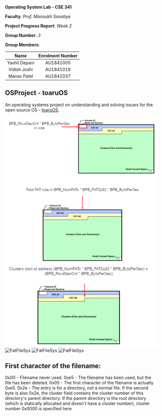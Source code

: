 
**Operating System Lab - CSE 341**

**Faculty**: *Prof. Mansukh Savaliya*

**Project Progress Report**: *Week 2*

**Group Number**: *3*

**Group Members**:

|     Name      | Enrolment Number |
| :-----------: | :--------------: |
| Yashil Depani |    AU1841005     |
| Vidish Joshi  |    AU1841019     |
|  Manav Patel  |    AU1841037     |



## OSProject - toaruOS

An operating systems project on understanding and solving issues for the open source OS - [toaruOS](https://github.com/klange/toaruos).

![FatFileSys](https://github.com/VidishJoshi/OSProject-toaruOS/blob/master/Report/img4/1.PNG)
![FatFileSys](https://github.com/VidishJoshi/OSProject-toaruOS/blob/master/Report/img4/2.PNG)
![FatFileSys](https://github.com/VidishJoshi/OSProject-toaruOS/blob/master/Report/img4/3.PNG)
![FatFileSys](https://github.com/VidishJoshi/OSProject-toaruOS/blob/master/Report/img4/code1.PNG)
![FatFileSys](https://github.com/VidishJoshi/OSProject-toaruOS/blob/master/Report/img4/code2.PNG)
![FatFileSys](https://github.com/VidishJoshi/OSProject-toaruOS/blob/master/Report/img4/code3.PNG)


## First character of the filename:

0x00 - Filename never used.
0xe5 - The filename has been used, but the file has been deleted.
0x05 - The first character of the filename is actually 0xe5.
0x2e - The entry is for a directory, not a normal file. If the second byte is
also 0x2e, the cluster field contains the cluster number of this directory's
parent directory. If the parent directory is the root directory (which is
statically allocated and doesn't have a cluster number), cluster number
0x0000 is specified here
